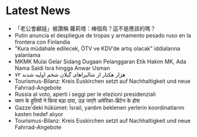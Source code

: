 # Latest News
-  「老公會顧娃」被讚稱 蘿莉塔：棒個鳥？這不是應該的嗎？
-  Putin anuncia el despliegue de tropas y armamento pesado ruso en la frontera con Finlandia
-  "Kura müdahale edilecek, ÖTV ve KDV’de artış olacak" iddialarına yalanlama
-  MKMK Mulai Gelar Sidang Dugaan Pelanggaran Etik Hakim MK, Ada Nama Saldi Isra hingga Anwar Usman
-  ۷۲ هزار هکتار از شالیزاهای گیلان شخم اولیه شدند
-  Tourismus-Bilanz: Kreis Euskirchen setzt auf Nachhaltigkeit und neue Fahrrad-Angebote
-  Russia al voto, aperti i seggi per le elezioni presidenziali
-  यमन के हूतियों ने किया बड़ा दावा, उड़ जाएंगे अमेरिका-ब्रिटेन के होश
-  Gazze'deki hükümet: İsrail, yardım beklenen yerlerin koordinatlarını kasten hedef alıyor
-  Tourismus-Bilanz: Kreis Euskirchen setzt auf Nachhaltigkeit und neue Fahrrad-Angebote
